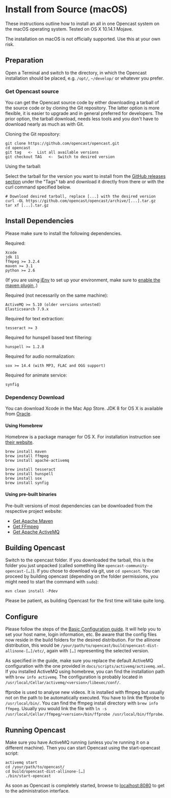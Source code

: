 Install from Source (macOS)
====================================

These instructions outline how to install an all in one Opencast system on the macOS operating system.
Tested on OS X 10.14.1 Mojave.

<div class=warn>
The installation on macOS is not officially supported.
Use this at your own risk.
</div>


Preparation
-----------

Open a Terminal and switch to the directory, in which the Opencast installation should be placed, e.g. `/opt/`,
`~/develop/` or whatever you prefer.

### Get Opencast source

You can get the Opencast source code by either downloading a tarball of the source code or by cloning the Git
repository. The latter option is more flexible, it is easier to upgrade and in general preferred for developers. The
prior option, the tarball download, needs less tools and you don't have to download nearly as much as with Git.

Cloning the Git repository:

    git clone https://github.com/opencast/opencast.git
    cd opencast
    git tag   <-  List all available versions
    git checkout TAG   <-  Switch to desired version

Using the tarball:

Select the tarball for the version you want to install
from the [GitHub releases section](https://github.com/opencast/opencast/releases) under the "Tags" tab and download it
directly from there or with the curl command specified below.

    # Download desired tarball, replace [...] with the desired version
    curl -OL https://github.com/opencast/opencast/archive/[...].tar.gz
    tar xf [...].tar.gz


Install Dependencies
--------------------

Please make sure to install the following dependencies.

Required:

    Xcode
    jdk 11
    ffmpeg >= 3.2.4
    maven >= 3.1
    python >= 2.6

(If you are using [jEnv](http://www.jenv.be/) to set up your environment, make sure to [enable the maven plugin
](https://stackoverflow.com/a/37466252).)

Required (not necessarily on the same machine):

    ActiveMQ >= 5.10 (older versions untested)
    Elasticsearch 7.9.x

Required for text extraction:

    tesseract >= 3

Required for hunspell based text filtering:

    hunspell >= 1.2.8

Required for audio normalization:

    sox >= 14.4 (with MP3, FLAC and OGG support)

Required for animate service:

    synfig

### Dependency Download

You can download Xcode in the Mac App Store. JDK 8 for OS X is available from
[Oracle](http://www.oracle.com/technetwork/java/javase/downloads/index.html).

#### Using Homebrew

Homebrew is a package manager for OS X. For installation instruction see [their website](http://brew.sh/).

    brew install maven
    brew install ffmpeg
    brew install apache-activemq

    brew install tesseract
    brew install hunspell
    brew install sox
    brew install synfig

#### Using pre-built binaries

Pre-built versions of most dependencies can be downloaded from the respective project website:

* [Get Apache Maven](https://maven.apache.org/download.cgi)
* [Get FFmpeg](http://ffmpeg.org/download.html)
* [Get Apache ActiveMQ](http://activemq.apache.org/download.html)


Building Opencast
-----------------

Switch to the opencast folder. If you downloaded the tarball, this is the folder you just unpacked (called something
like `opencast-community-opencast-[…]`). If you chose to download via git, use `cd opencast`. You can proceed by
building opencast (depending on the folder permissions, you might need to start the command with `sudo`):

    mvn clean install -Pdev

Please be patient, as building Opencast for the first time will take quite long.

Configure
---------

Please follow the steps of the [Basic Configuration guide](../configuration/basic.md). It will help you to set your host
name, login information, etc. Be aware that the config files now reside in the build folders for the desired
distribution. For the allinone distribution, this would be
`/your/path/to/opencast/build/opencast-dist-allinone-[…]/etc/`, again with `[…]` representing the selected version.

As specified in the guide, make sure you replace the default ActiveMQ configuration with the one provided in
`docs/scripts/activemq/activemq.xml`. If you installed ActiveMQ using homebrew, you can find the installation path with
`brew info activemq`. The configuration is probably located in `/usr/local/Cellar/activemq/<version>/libexec/conf/`.

ffprobe is used to analyse new videos. It is installed with ffmpeg but usually not on the path to be automatically
executed. You have to link the ffprobe to `/usr/local/bin/`. You can find the ffmpeg install directory with
`brew info ffmpeg`. Usually you would link the file with
`ln -s /usr/local/Cellar/ffmpeg/<version>/bin/ffprobe /usr/local/bin/ffprobe`.

Running Opencast
----------------

Make sure you have ActiveMQ running (unless you're running it on a different machine). Then you can start Opencast using
the start-opencast script:

    activemq start
    cd /your/path/to/opencast/
    cd build/opencast-dist-allinone-[…]
    ./bin/start-opencast

As soon as Opencast is completely started, browse to [localhost:8080](http://localhost:8080) to get to the
administration interface.
